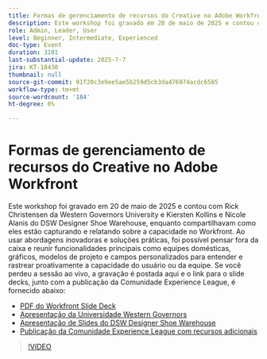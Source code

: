 ```yaml
---
title: Formas de gerenciamento de recursos do Creative no Adobe Workfront
description: Este workshop foi gravado em 20 de maio de 2025 e contou com Rick Christensen da Western Governors University e Kiersten Kollins e Nicole Alanis do DSW Designer Shoe Warehouse, enquanto compartilhavam como eles estão capturando e relatando sobre a capacidade no Workfront.
role: Admin, Leader, User
level: Beginner, Intermediate, Experienced
doc-type: Event
duration: 3101
last-substantial-update: 2025-7-7
jira: KT-18430
thumbnail: null
source-git-commit: 91f20c3e9ee5ae5b259d5cb3da476974acdc6585
workflow-type: tm+mt
source-wordcount: '184'
ht-degree: 0%

---
```


# Formas de gerenciamento de recursos do Creative no Adobe Workfront

Este workshop foi gravado em 20 de maio de 2025 e contou com Rick Christensen da Western Governors University e Kiersten Kollins e Nicole Alanis do DSW Designer Shoe Warehouse, enquanto compartilhavam como eles estão capturando e relatando sobre a capacidade no Workfront.
Ao usar abordagens inovadoras e soluções práticas, foi possível pensar fora da caixa e reunir funcionalidades principais como equipes domésticas, gráficos, modelos de projeto e campos personalizados para entender e rastrear proativamente a capacidade do usuário ou da equipe.
Se você perdeu a sessão ao vivo, a gravação é postada aqui e o link para o slide decks, junto com a publicação da Comunidade Experience League, é fornecido abaixo:

* [PDF do Workfront Slide Deck](https://workfront-experience.s3.us-west-2.amazonaws.com/Training/Guides/Customer+Success+at+Scale/Creative+Ways+of+Managing+Resources+in+Adobe+Workfront+052025.pdf)
* [Apresentação da Universidade Western Governors](https://workfront-experience.s3.us-west-2.amazonaws.com/Training/Guides/Customer+Success+at+Scale/Rick+C.s+Presentation+for+Workfront+Event_+Creative+Ways+of+Managing+Resources.pdf)
* [Apresentação de Slides do DSW Designer Shoe Warehouse](https://workfront-experience.s3.us-west-2.amazonaws.com/Training/Guides/Customer+Success+at+Scale/DSW+SLIDES+FINAL+V2+-+Creative+Ways+of+Managing+Resources+in+Workfront+.pdf)
* [Publicação da Comunidade Experience League com recursos adicionais](https://experienceleaguecommunities.adobe.com/t5/workfront-discussions/event-follow-up-creative-ways-of-managing-resources-in-adobe/td-p/755145)

>[!VIDEO](https://video.tv.adobe.com/v/3464296/?learn=on&enablevpops)
